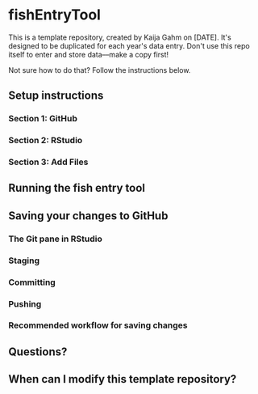 # fishEntryTool
This is a template repository, created by Kaija Gahm on [DATE]. It's designed to be duplicated for each year's data entry. Don't use this repo itself to enter and store data––make a copy first!

Not sure how to do that? Follow the instructions below.

## Setup instructions

### Section 1: GitHub

### Section 2: RStudio

### Section 3: Add Files

## Running the fish entry tool

## Saving your changes to GitHub

### The Git pane in RStudio

### Staging

### Committing

### Pushing

### Recommended workflow for saving changes

## Questions?

## When can I modify this template repository?
